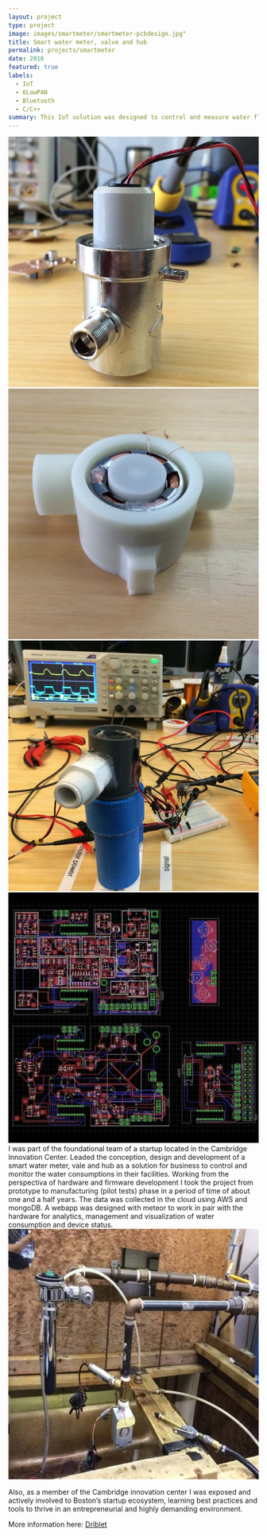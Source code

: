 ```yaml
---
layout: project
type: project
image: images/smartmeter/smartmeter-pcbdesign.jpg"
title: Smart water meter, valve and hub
permalink: projects/smartmeter
date: 2016
featured: true
labels:
  - IoT
  - 6LowPAN
  - Bluetooth
  - C/C++
summary: This IoT solution was designed to control and measure water flow in pipes of different diameters. The system includes a smart water meter, valve, hub, customized circuit boards based on the TI2560 and Web/iOS apps.
---
```


<div class="ui small rounded images">
  <img class="ui image zoom" src="../images/smartmeter/smartmeter-smartvalve.jpg">
  <img class="ui image zoom" src="../images/smartmeter/smartmeter-prototype.jpg">
  <img class="ui image zoom" src="../images/smartmeter/smartmeter-test.jpg">
  <img class="ui image zoom" src="../images/smartmeter/smartmeter-pcbs.jpg">
</div>
I was part of the foundational team of a startup located in the Cambridge Innovation Center. Leaded the conception, design and development of a smart water meter, vale and hub as a solution for business to control and monitor the water consumptions in their facilities. Working from the perspectiva of hardware and firmware development I took the project from prototype to manufacturing (pilot tests) phase in a period of time of about one and a half years. The data was collected in the cloud using AWS and mongoDB. A webapp was designed with meteor to work in pair with the hardware for analytics, management and visualization of water consumption and device status.

<img class="ui medium right floated rounded image zoom" src="../images/smartmeter/smartmeter-setting.jpg">

Also, as a member of the Cambridge innovation center I was exposed and actively involved to Boston’s startup ecosystem, learning best practices and tools to thrive in an
entrepreneurial and highly demanding environment.

More information here: <a href="https://techcrunch.com/2014/01/08/driblets-smart-water-meter-wants-to-track-your-home-water-usage/"><i class="bookmark outline icon"></i>Driblet</a>
